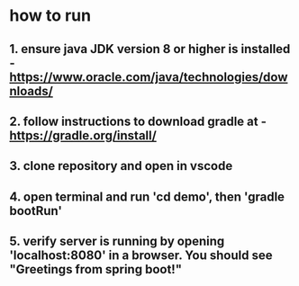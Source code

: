 # how to run
## 1. ensure java JDK version 8 or higher is installed - https://www.oracle.com/java/technologies/downloads/
## 2. follow instructions to download gradle at - https://gradle.org/install/
## 3. clone repository and open in vscode
## 4. open terminal and run 'cd demo', then 'gradle bootRun'
## 5. verify server is running by opening 'localhost:8080' in a browser. You should see "Greetings from spring boot!"
